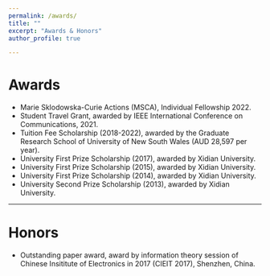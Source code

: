 ```yaml
---
permalink: /awards/
title: ""
excerpt: "Awards & Honors"
author_profile: true

---
```

# <i class="fa fa-fw fa-trophy"></i> Awards
* Marie Sklodowska-Curie Actions (MSCA), Individual Fellowship 2022.
* Student Travel Grant, awarded by IEEE International Conference on Communications, 2021.
* Tuition Fee Scholarship (2018-2022), awarded by the Graduate Research School of University of New South Wales (AUD 28,597 per year).
* University First Prize Scholarship (2017), awarded by Xidian University.
* University First Prize Scholarship (2015), awarded by Xidian University.
* University First Prize Scholarship (2014), awarded by Xidian University.
* University Second Prize Scholarship (2013), awarded by Xidian University.

---
# <i class="fa fa-fw fa-trophy"></i>  Honors
* Outstanding paper award, award by information theory session of Chinese Insititute of Electronics in 2017 (CIEIT 2017), Shenzhen, China.
